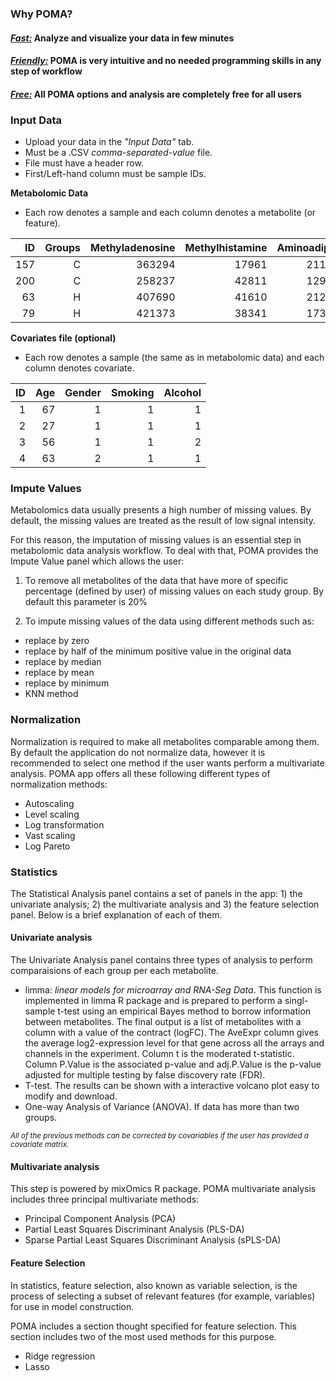 
<h3>Why POMA?</h3>  

<h4><u><i><b>F</b>ast:</i></u> Analyze and visualize your data in few minutes</h4>
<h4><u><i><b>F</b>riendly:</i></u> POMA is very intuitive and no needed programming skills in any step of workflow</h4>
<h4><u><i><b>F</b>ree:</i></u> All POMA options and analysis are completely free for all users</h4>

### Input Data 

- Upload your data in the *"Input Data"* tab.   
- Must be a .CSV *comma-separated-value* file.
- File must have a header row.
- First/Left-hand column must be sample IDs.

**Metabolomic Data**

  - Each row denotes a sample and each column denotes a metabolite (or feature).


| ID | Groups | Methyladenosine | Methylhistamine | Aminoadipate | Deoxyuridine | Nitrotyrosine | Pyridoxicacid | Hydroxytryptophan | Acetoacetate |
|---:|------:|---------------:|---------------:|------------:|------------:|-------------:|-------------:|-----------------:|------------:|
| 157 |    C   |      363294     |      17961      |    211814    |     13208    |     58280     |     377981    |       92022       |    105611    |
| 200 |    C   |      258237     |      42811      |    129058    |     12801    |     52553     |     394768    |       83536       |     36860    |
|  63 |    H   |      407690     |      41610      |    212647    |     9903     |     96706     |     387949    |       72544       |    192732    |
|  79 |    H   |      421373     |      38341      |    173719    |     9499     |     102676    |     338969    |       80364       |     87600    |  

**Covariates file (optional)**

  - Each row denotes a sample (the same as in metabolomic data) and each column denotes covariate.


| ID| Age| Gender | Smoking | Alcohol |
|--:|---:|------:|-------:|-------:|
|  1|  67|    1   |  1       |     1   |
|  2|  27|    1   |  1       |     1   |
|  3|  56|    1   |  1       |     2   |
|  4|  63|    2   |  1       |     1   |  


### Impute Values

Metabolomics data usually presents a high number of missing values. By default, the missing values are treated as the result of low signal intensity.   

For this reason, the imputation of missing values is an essential step in metabolomic data analysis workflow. To deal with that, POMA provides the Impute Value panel which allows the user: 

1. To remove all metabolites of the data that have more of specific percentage (defined by user) of missing values on each study group. By default this parameter is 20% 

2. To impute missing values of the data using different methods such as:

  - replace by zero
  - replace by half of the minimum positive value in the original data
  - replace by median
  - replace by mean
  - replace by minimum
  - KNN method   

### Normalization

Normalization is required to make all metabolites comparable among them. By default the application do not normalize data, however it is recommended to select one method if the user wants perform a multivariate analysis. POMA app offers all these following different types of normalization methods:  

  - Autoscaling 
  - Level scaling
  - Log transformation
  - Vast scaling
  - Log Pareto

### Statistics

The Statistical Analysis panel contains a set of panels in the app:  1) the univariate analysis; 2) the multivariate analysis and 3) the feature selection panel. Below is a brief explanation of each of them.

#### Univariate analysis

The Univariate Analysis panel contains three types of analysis to perform comparaisions of each group per each metabolite.  

  - limma: _linear models for microarray and RNA-Seg Data_. This function is implemented in limma R package and is prepared to perform a singl-sample t-test using an empirical Bayes method to borrow information between metabolites. The final output is a list of metabolites with a column with a value of the contract (logFC). The AveExpr column gives the average log2-expression level for that gene across all the arrays and channels in the experiment. Column t is the moderated t-statistic. Column P.Value is the associated p-value and adj.P.Value is the p-value adjusted for multiple testing by false discovery rate (FDR).  
  - T-test. The results can be shown with a interactive volcano plot easy to modify and download.  
  - One-way Analysis of Variance (ANOVA). If data has more than two groups. 
  
<sub><i>All of the previous methods can be corrected by covariables if the user has provided a covariate matrix.</i></sub> 

#### Multivariate analysis

This step is powered by mixOmics R package. POMA multivariate analysis includes three principal multivariate methods:

  - Principal Component Analysis (PCA)
  - Partial Least Squares Discriminant Analysis (PLS-DA)
  - Sparse Partial Least Squares Discriminant Analysis (sPLS-DA)

#### Feature Selection

In statistics, feature selection, also known as variable selection, is the process of selecting a subset of relevant features (for example, variables) for use in model construction.   

POMA includes a section thought specified for feature selection. This section includes two of the most used methods for this purpose.

  - Ridge regression
  - Lasso


